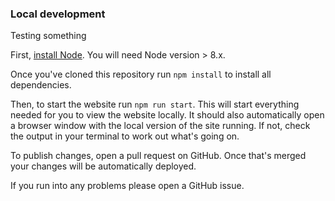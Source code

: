 ### Local development

Testing something

First, [install Node](https://nodejs.org/en/). You will need Node version > 8.x.

Once you've cloned this repository run `npm install` to install all dependencies.

Then, to start the website run `npm run start`. This will start everything needed for you to view the website locally. It should also automatically open a browser window with the local version of the site running. If not, check the output in your terminal to work out what's going on.

To publish changes, open a pull request on GitHub. Once that's merged your changes will be automatically deployed.

If you run into any problems please open a GitHub issue.
